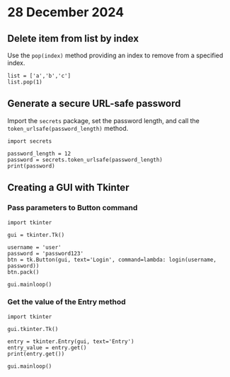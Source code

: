 # 28 December 2024

## Delete item from list by index

Use the `pop(index)` method providing an index to remove from a specified index.

```
list = ['a','b','c']
list.pop(1)
```

## Generate a secure URL-safe password

Import the `secrets` package, set the password length, and call the `token_urlsafe(password_length)` method.

```
import secrets

password_length = 12
password = secrets.token_urlsafe(password_length)
print(password)
```

## Creating a GUI with Tkinter

### Pass parameters to Button command

```
import tkinter

gui = tkinter.Tk()

username = 'user'
password = 'password123'
btn = tk.Button(gui, text='Login', command=lambda: login(username, password))
btn.pack()

gui.mainloop()
```

### Get the value of the Entry method

```
import tkinter

gui.tkinter.Tk()

entry = tkinter.Entry(gui, text='Entry')
entry_value = entry.get()
print(entry.get())

gui.mainloop()
```
